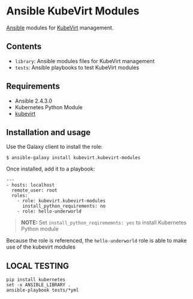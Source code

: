 # Ansible KubeVirt Modules

[Ansible](https://github.com/ansible/ansible) modules for [KubeVirt](https://github.com/kubevirt/kubevirt) management. 

## Contents

- `library`: Ansible modules files for KubeVirt management
- `tests`: Ansible playbooks to test KubeVirt modules

## Requirements

- Ansible 2.4.3.0
- Kubernetes Python Module
- [kubevirt](https://github.com/kubevirt/kubevirt)

## Installation and usage

Use the Galaxy client to install the role:

```
$ ansible-galaxy install kubevirt.kubevirt-modules
```

Once installed, add it to a playbook:

```
---
- hosts: localhost
  remote_user: root
  roles:
    - role: kubevirt.kubevirt-modules
      install_python_requirements: no
    - role: hello-underworld
```
> **NOTE:** Set `install_python_reqirememnts: yes` to install Kubernetes Python module

Because the role is referenced, the `hello-underworld` role is able to make use of the kubevirt modules

## LOCAL TESTING

```
pip install kubernetes
set -x ANSIBLE_LIBRARY .
ansible-playbook tests/*yml
```
